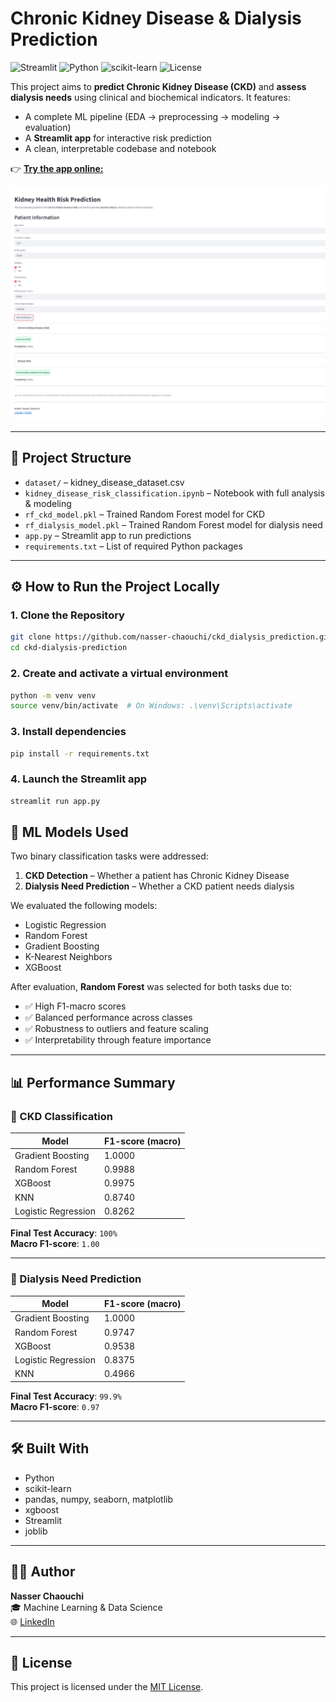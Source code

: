 # Chronic Kidney Disease & Dialysis Prediction

![Streamlit](https://img.shields.io/badge/Streamlit-Enabled-red?logo=streamlit)
![Python](https://img.shields.io/badge/Python-3.9+-blue?logo=python)
![scikit-learn](https://img.shields.io/badge/ML-sklearn-yellow)
![License](https://img.shields.io/badge/License-MIT-green)

This project aims to **predict Chronic Kidney Disease (CKD)** and **assess dialysis needs** using clinical and biochemical indicators. It features:

- A complete ML pipeline (EDA → preprocessing → modeling → evaluation)
- A **Streamlit app** for interactive risk prediction
- A clean, interpretable codebase and notebook

👉 [**Try the app online:**](https://kidneydiseaserisk-ztfzun65jllcekaongmccj.streamlit.app/)

![Streamlit Interface](images/Interface_Screenshot.png)


---

## 📁 Project Structure

- `dataset/` – kidney_disease_dataset.csv
- `kidney_disease_risk_classification.ipynb` – Notebook with full analysis & modeling
- `rf_ckd_model.pkl` – Trained Random Forest model for CKD
- `rf_dialysis_model.pkl` – Trained Random Forest model for dialysis need
- `app.py` – Streamlit app to run predictions
- `requirements.txt` – List of required Python packages

---

## ⚙️ How to Run the Project Locally

### 1. Clone the Repository

```bash
git clone https://github.com/nasser-chaouchi/ckd_dialysis_prediction.git
cd ckd-dialysis-prediction
```

### 2. Create and activate a virtual environment

```bash
python -m venv venv
source venv/bin/activate  # On Windows: .\venv\Scripts\activate
```

### 3. Install dependencies

```bash
pip install -r requirements.txt
```

### 4. Launch the Streamlit app

```bash
streamlit run app.py
```


## 🧪 ML Models Used

Two binary classification tasks were addressed:

1. **CKD Detection** – Whether a patient has Chronic Kidney Disease  
2. **Dialysis Need Prediction** – Whether a CKD patient needs dialysis

We evaluated the following models:

- Logistic Regression  
- Random Forest 
- Gradient Boosting  
- K-Nearest Neighbors  
- XGBoost  

After evaluation, **Random Forest** was selected for both tasks due to:

- ✅ High F1-macro scores  
- ✅ Balanced performance across classes  
- ✅ Robustness to outliers and feature scaling  
- ✅ Interpretability through feature importance  

---

## 📊 Performance Summary

### 🔹 CKD Classification

| Model                | F1-score (macro) |
|----------------------|------------------|
| Gradient Boosting    | 1.0000           |
| Random Forest        | 0.9988           |
| XGBoost              | 0.9975           |
| KNN                  | 0.8740           |
| Logistic Regression  | 0.8262           |

**Final Test Accuracy**: `100%`  
**Macro F1-score**: `1.00`

---

### 🔸 Dialysis Need Prediction

| Model                | F1-score (macro) |
|----------------------|------------------|
| Gradient Boosting    | 1.0000           |
| Random Forest        | 0.9747           |
| XGBoost              | 0.9538           |
| Logistic Regression  | 0.8375           |
| KNN                  | 0.4966           |

**Final Test Accuracy**: `99.9%`  
**Macro F1-score**: `0.97`

---

## 🛠️ Built With

- Python  
- scikit-learn  
- pandas, numpy, seaborn, matplotlib  
- xgboost  
- Streamlit  
- joblib  

---

## 👨‍💻 Author

**Nasser Chaouchi**  
🎓 Machine Learning & Data Science  
🌐 [LinkedIn](https://www.linkedin.com/in/nasser-chaouchi/)

---

## 📄 License

This project is licensed under the [MIT License](LICENSE).

